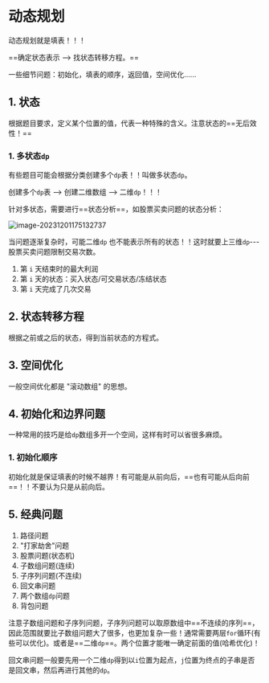 # 动态规划

动态规划就是填表！！！ 

==确定状态表示  --> 找状态转移方程。==

一些细节问题：初始化，填表的顺序，返回值，空间优化......

## 1. 状态

根据题目要求，定义某个位置的值，代表一种特殊的含义。注意状态的==无后效性！==

### 1. 多状态`dp`

有些题目可能会根据分类创建多个`dp`表！！叫做多状态`dp`。

创建多个`dp`表  --> 创建二维数组 --> 二维`dp`！！！

针对多状态，需要进行==状态分析==，如股票买卖问题的状态分析：

![image-20231201175132737](E:\Note\算法\动态规划.assets\image-20231201175132737.png)

当问题逐渐复杂时，可能二维`dp` 也不能表示所有的状态！！这时就要上三维`dp`---股票买卖问题限制交易次数。

1. 第 `i` 天结束时的最大利润
2. 第 `i` 天的状态：买入状态/可交易状态/冻结状态
3. 第 `i` 天完成了几次交易

## 2. 状态转移方程

根据之前或之后的状态，得到当前状态的方程式。

## 3. 空间优化

一般空间优化都是 "滚动数组" 的思想。 

## 4. 初始化和边界问题

一种常用的技巧是给`dp`数组多开一个空间，这样有时可以省很多麻烦。

### 1. 初始化顺序

初始化就是保证填表的时候不越界！有可能是从前向后，==也有可能从后向前==！！不要认为只是从前向后。

## 5. 经典问题

1. 路径问题
2. "打家劫舍"问题
3. 股票问题(状态机)
4. 子数组问题(连续)
5. 子序列问题(不连续)
6. 回文串问题
7. 两个数组`dp`问题
8. 背包问题

注意子数组问题和子序列问题，子序列问题可以取原数组中==不连续的序列==，因此范围就要比子数组问题大了很多，也更加复杂一些！通常需要两层`for`循环(有些可以优化)。或者是==二维`dp`==。两个位置才能唯一确定前面的值(哈希优化)！

回文串问题一般要先用一个二维`dp`得到以`i`位置为起点，`j`位置为终点的子串是否是回文串，然后再进行其他的`dp`。







